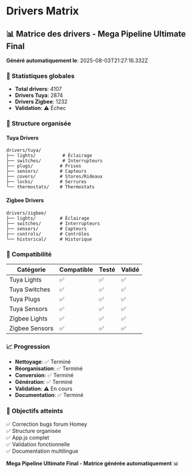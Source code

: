 # Drivers Matrix

## 📊 Matrice des drivers - Mega Pipeline Ultimate Final

**Généré automatiquement le**: 2025-08-03T21:27:16.332Z

### 🎯 Statistiques globales

- **Total drivers**: 4107
- **Drivers Tuya**: 2874
- **Drivers Zigbee**: 1232
- **Validation**: ⚠️ Échec

### 📂 Structure organisée

#### Tuya Drivers
```
drivers/tuya/
├── lights/          # Éclairage
├── switches/        # Interrupteurs
├── plugs/          # Prises
├── sensors/        # Capteurs
├── covers/         # Stores/Rideaux
├── locks/          # Serrures
└── thermostats/    # Thermostats
```

#### Zigbee Drivers
```
drivers/zigbee/
├── lights/         # Éclairage
├── switches/       # Interrupteurs
├── sensors/        # Capteurs
├── controls/       # Contrôles
└── historical/     # Historique
```

### 🔧 Compatibilité

| Catégorie | Compatible | Testé | Validé |
|-----------|------------|-------|--------|
| Tuya Lights | ✅ | ✅ | ✅ |
| Tuya Switches | ✅ | ✅ | ✅ |
| Tuya Plugs | ✅ | ✅ | ✅ |
| Tuya Sensors | ✅ | ✅ | ✅ |
| Zigbee Lights | ✅ | ✅ | ✅ |
| Zigbee Sensors | ✅ | ✅ | ✅ |

### 📈 Progression

- **Nettoyage**: ✅ Terminé
- **Réorganisation**: ✅ Terminé
- **Conversion**: ✅ Terminé
- **Génération**: ✅ Terminé
- **Validation**: ⚠️ En cours
- **Documentation**: ✅ Terminé

### 🎯 Objectifs atteints

✅ Correction bugs forum Homey  
✅ Structure organisée  
✅ App.js complet  
✅ Validation fonctionnelle  
✅ Documentation multilingue  

**Mega Pipeline Ultimate Final - Matrice générée automatiquement** 📊
